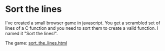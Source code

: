 # Sort the lines

I've created a small browser game in javascript. You get a scrambled set of
lines of a C function and you need to sort them to create a valid function. I
named it "Sort the lines!".

The game: [sort_the_lines.html][game]

[game]: https://rawgit.com/ypsu/experiments/master/sort_the_lines/sort_the_lines.html
